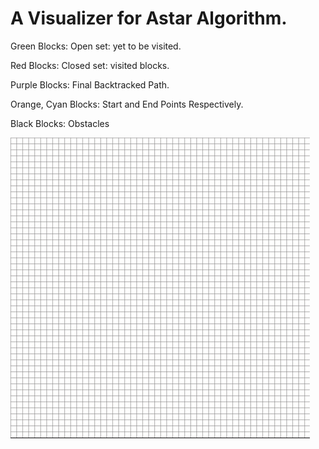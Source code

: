 # A Visualizer for Astar Algorithm. #
Green Blocks: Open set: yet to be visited.

Red Blocks: Closed set: visited blocks.

Purple Blocks: Final Backtracked Path.

Orange, Cyan Blocks: Start and End Points Respectively.

Black Blocks: Obstacles

![visual.gif](https://github.com/arpitsahni04/-Algorithm-Visualizer/blob/71457679fb3dd2e801d62c8b48f6127a922fabd1/Assests/visual.gif)
